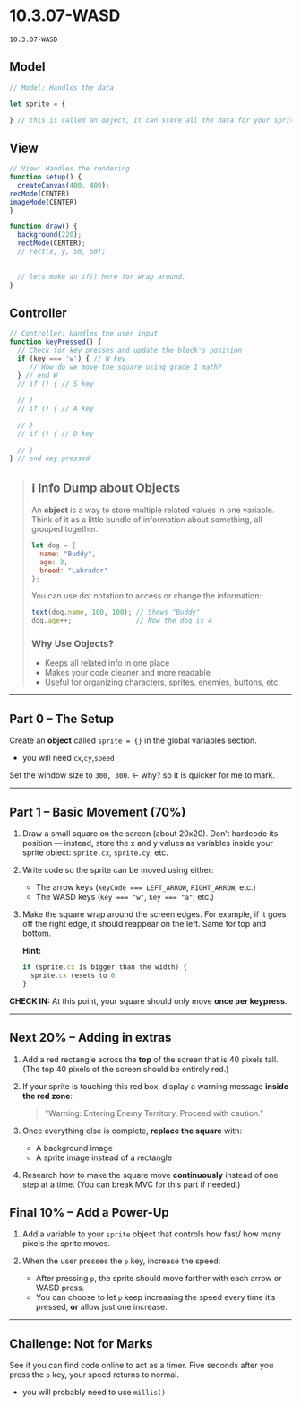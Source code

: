 # 10.3.07-WASD
```
10.3.07-WASD
```

## Model
```javascript
// Model: Handles the data

let sprite = {

} // this is called an object, it can store all the data for your sprite
```

## View
```javascript
// View: Handles the rendering
function setup() {
  createCanvas(400, 400);
recMode(CENTER)
imageMode(CENTER)
}

function draw() {
  background(220);
  rectMode(CENTER);
  // rect(x, y, 50, 50);
 
  
  // lets make an if() here for wrap around.
}
```

## Controller
```javascript
// Controller: Handles the user input
function keyPressed() {
  // Check for key presses and update the block's position
  if (key === 'w') { // W key
     // How do we move the square using grade 1 math?
  } // end W
  // if () { // S key
  
  // }
  // if () { // A key
  
  // }
  // if () { // D key
  
  // }
} // end key pressed
```
> ## ℹ️ Info Dump about Objects
> 
> An **object** is a way to store multiple related values in one variable.  
> Think of it as a little bundle of information about something, all grouped together.
>
> ```javascript
> let dog = {
>   name: "Buddy",
>   age: 3,
>   breed: "Labrador"
> };
> ```
>
> You can use dot notation to access or change the information:
>
> ```javascript
> text(dog.name, 100, 100); // Shows "Buddy"
> dog.age++;                // Now the dog is 4
> ```
>
> ### Why Use Objects?
> - Keeps all related info in one place  
> - Makes your code cleaner and more readable  
> - Useful for organizing characters, sprites, enemies, buttons, etc.  


---

## Part 0 – The Setup

Create an **object** called `sprite = {}` in the global variables section.
  * you will need `cx`,`cy`,`speed` 

Set the window size to `300, 300`. <- why? so it is quicker for me to mark. 

---

## Part 1 – Basic Movement (70%)

1. Draw a small square on the screen (about 20x20).
   Don’t hardcode its position — instead, store the x and y values as variables inside your sprite object: `sprite.cx`, `sprite.cy`, etc.

2. Write code so the sprite can be moved using either:

   * The arrow keys (`keyCode === LEFT_ARROW`, `RIGHT_ARROW`, etc.)
   * The WASD keys (`key === "w"`, `key === "a"`, etc.)

3. Make the square wrap around the screen edges.
   For example, if it goes off the right edge, it should reappear on the left. Same for top and bottom.

   **Hint:**

   ```js
   if (sprite.cx is bigger than the width) {
     sprite.cx resets to 0
   }
   ```

**CHECK IN:**
At this point, your square should only move **once per keypress**.

---

## Next 20% – Adding in extras

1. Add a red rectangle across the **top** of the screen that is 40 pixels tall.
   (The top 40 pixels of the screen should be entirely red.)

2. If your sprite is touching this red box, display a warning message **inside the red zone**:

   > "Warning: Entering Enemy Territory. Proceed with caution."

3. Once everything else is complete, **replace the square** with:
   * A background image
   * A sprite image instead of a rectangle

4. Research how to make the square move **continuously** instead of one step at a time.
   (You can break MVC for this part if needed.)


## Final 10% – Add a Power-Up

1. Add a variable to your `sprite` object that controls how fast/ how many pixels the sprite moves.
2. When the user presses the `p` key, increase the speed:

   * After pressing `p`, the sprite should move farther with each arrow or WASD press.
   * You can choose to let `p` keep increasing the speed every time it’s pressed, **or** allow just one increase.


---

## Challenge: Not for Marks
See if you can find code online to act as a timer.  Five seconds after you press the `p` key, your speed returns to normal.
  * you will probably need to use `millis()`


